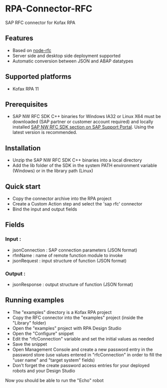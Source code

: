 # RPA-Connector-RFC
SAP RFC connector for Kofax RPA

## Features

-   Based on [node-rfc](https://github.com/SAP/node-rfc)
-   Server side and desktop side deployment supported
-   Automatic conversion between JSON and ABAP datatypes

## Supported platforms

-   Kofax RPA 11

## Prerequisites

-   SAP NW RFC SDK C++ binaries for Windows IA32 or Linux X64 must be downloaded (SAP partner or customer account required) and locally installed [SAP NW RFC SDK section on SAP Support Portal](https://support.sap.com/en/product/connectors/nwrfcsdk.html). Using the latest version is recommended.

## Installation

-	Unzip the SAP NW RFC SDK C++ binaries into a local directory
-	Add the lib folder of the SDK in the system PATH environment variable (Windows) or in the library path (Linux)

## Quick start

-	Copy the connector archive into the RPA project
-	Create a Custom Action step and select the 'sap rfc' connector
-	Bind the input and output fields

## Fields

### Input :

- jsonConnection : SAP connection parameters (JSON format)
- rfmName : name of remote function module to invoke
- jsonRequest : input structure of function (JSON format)

### Output :

- jsonResponse : output structure of function (JSON format)

## Running examples

- The "examples" directory is a Kofax RPA project
- Copy the RFC connector into the "examples" project (inside the "Library" folder)
- Open the "examples" project with RPA Design Studio
- Open the "Configure" snippet
- Edit the "rfcConnection" variable and set the initial values as needed
- Save the snippet
- Open Management Console and create a new password entry in the password store (use values entered in "rfcConnection" in order to fill the  "user name" and "target system" fields)
- Don't forget the create password access entries for your deployed robots and your Design Studio

Now you should be able to run the "Echo" robot
